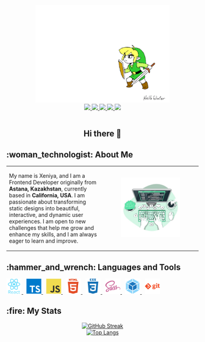 <section class="start-screen" align="center">
  <div class="start-image">
    <img src="./assets/link_gif.gif" width="350px" />
  </div>
  <div class="badges">
    <div class="badges__social-media-links">
      <a href="https://www.linkedin.com/in/xeniya-gazizova/" target="_blank">
        <img src="https://img.shields.io/badge/LinkedIn-0072b1?logo=linkedin&logoColor=white&style=flat"/>
      </a>
      <a href="https://t.me/xeniya_mv" target="_blank">
        <img src="https://img.shields.io/badge/Telegram-0088cc?logo=telegram&logoColor=white&style=flat"/>
      </a>
      <a href="https://www.instagram.com/gazizova_xeniya" target="_blank">
        <img src="https://img.shields.io/badge/Instagram-962fbf?logo=instagram&logoColor=white&style=flat"/>
      </a>
      <a href="https://www.facebook.com/profile.php?id=100077171499748&mibextid=LQQJ4d" target="_blank">
        <img src="https://img.shields.io/badge/Facebook-3b5998?logo=facebook&logoColor=white&style=flat"/>
      </a>
      <a href="https://discord.com/users/693168391644512286" target="_blank">
        <img src="https://img.shields.io/badge/Discord-7289DA?logo=discord&logoColor=white&style=flat"/>
      </a>
    </div>
    <div class="badges__other">
      <img src="https://komarev.com/ghpvc/?username=xeniyamv&style=flat-square&color=blue" alt=""/>
    </div>
  </div>
  <h1> Hi there 👋 </h1>
</section>
<section class="about-me">
  <h2>:woman_technologist: About Me </h2>
  <table align="center" width="100%">
    <tr>
      <td align="left" width="50%">
        <p>
          My name is Xeniya, and I am a Frontend Developer originally from <b>Astana, Kazakhstan</b>, currently based in <b>California, USA</b>. I am passionate about transforming static designs into beautiful, interactive, and dynamic user experiences. I am open to new challenges that help me grow and enhance my skills, and I am always eager to learn and improve.
        </p>
      </td>
      <td align="center" width="50%">
        <img src="./assets/coding.jpg" alt="image" width="65%" />
      </td>
    </tr>
  </table>
</section>
<section>
  <h2> :hammer_and_wrench: Languages and Tools </h2>
  <div class="icons">
    <a href="https://react.dev/">
      <img src="https://github.com/devicons/devicon/blob/master/icons/react/react-original-wordmark.svg" alt="react" width="40" height="40"/>
    </a>
    &nbsp;
    <a href="https://www.typescriptlang.org/">
      <img src="https://github.com/devicons/devicon/blob/master/icons/typescript/typescript-original.svg" alt="typescript" width="40" height="40"/>
    </a>
    &nbsp;
    <a href="https://developer.mozilla.org/en-US/docs/Web/JavaScript">
      <img src="https://github.com/devicons/devicon/blob/master/icons/javascript/javascript-original.svg" alt="javascript" width="40" height="40"/>
    </a>
    &nbsp;
    <a href="https://developer.mozilla.org/en-US/docs/Glossary/HTML5">
      <img src="https://github.com/devicons/devicon/blob/master/icons/html5/html5-plain-wordmark.svg" alt="html5" width="40" height="40"/> 
    </a>
    &nbsp;
    <a href="https://www.w3schools.com/css/">
      <img src="https://github.com/devicons/devicon/blob/master/icons/css3/css3-plain-wordmark.svg" alt="css" width="40" height="40"/>
    </a>
    &nbsp;
    <a href="https://sass-lang.com/">
      <img src="https://github.com/devicons/devicon/blob/master/icons/sass/sass-original.svg" alt="sass" width="40" height="40"/>
    </a>
    &nbsp;
    <a href="https://webpack.js.org/">
      <img src="https://github.com/devicons/devicon/blob/master/icons/webpack/webpack-original.svg" alt="webpack" width="40" height="40"/> 
    </a>
    &nbsp;
    <a href="https://git-scm.com/">
      <img src="https://github.com/devicons/devicon/blob/master/icons/git/git-plain-wordmark.svg" alt="git" width="40" height="40"/>
    </a>
  </div>
</section>
<section class="stats" >
  <h2>:fire: My Stats</h2>
  <div class="stats__view" align="center" >
    <div>
      <a href="https://git.io/streak-stats">
        <img src="https://streak-stats.demolab.com?user=xeniyamv&background=45%2C65FFAC%2CFEA1FFF9&ring=FFFFFF&fire=FFFFFF&currStreakLabel=1E4C34" alt="GitHub Streak" />
      </a>
    </div>
    <div>
      <a href="https://github.com/anuraghazra/github-readme-stats">
        <img src="https://github-readme-stats.vercel.app/api/top-langs/?username=xeniyamv&layout=compact&theme=vue" width="350" alt="Top Langs"/>
      </a>
    </div>
  </div>
</section>
